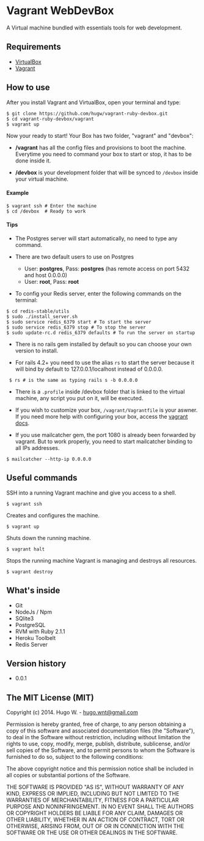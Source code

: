 # Vagrant WebDevBox

A Virtual machine bundled with essentials tools for web development.

## Requirements

- [VirtualBox](https://www.virtualbox.org/wiki/Downloads)
- [Vagrant](https://www.vagrantup.com/downloads.html)

## How to use

After you install Vagrant and VirtualBox, open your terminal and type:

```
$ git clone https://github.com/hugw/vagrant-ruby-devbox.git
$ cd vagrant-ruby-devbox/vagrant
$ vagrant up
```

Now your ready to start! Your Box has two folder, "vagrant" and "devbox":

* **/vagrant** has all the config files and provisions to boot the machine. Everytime you need to command your box to start or stop, it has to be done inside it.

* **/devbox** is your development folder that will be synced to `/devbox` inside your virtual machine.

#### Example

```
$ vagrant ssh # Enter the machine
$ cd /devbox  # Ready to work
```

#### Tips

* The Postgres server will start automatically, no need to type any command.

* There are two default users to use on Postgres
  * User: **postgres**, Pass: **postgres** (has remote access on port 5432 and host 0.0.0.0)
  * User: **root**, Pass: **root**

* To config your Redis server, enter the following commands on the terminal:

```
$ cd redis-stable/utils
$ sudo ./install_server.sh
$ sudo service redis_6379 start # To start the server
$ sudo service redis_6379 stop # To stop the server
$ sudo update-rc.d redis_6379 defaults # To run the server on startup
```

* There is no rails gem installed by default so you can choose your own version to install.


* For rails 4.2+ you need to use the alias `rs` to start the server because it will bind by default to 127.0.0.1/localhost instead of 0.0.0.0.

```
 $ rs # is the same as typing rails s -b 0.0.0.0
```

* There is a `.profile` inside /devbox folder that is linked to the virtual machine, any script you put on it, will be executed.

* If you wish to customize your box, `/vagrant/Vagrantfile` is your aswner. If you need more help with configuring your box, access the [vagrant docs](https://docs.vagrantup.com/).

* If you use mailcatcher gem, the port 1080 is already been forwarded by vagrant. But to work properly, you need to start mailcatcher binding to all IPs addresses.

```
$ mailcatcher --http-ip 0.0.0.0
```

## Useful commands

SSH into a running Vagrant machine and give you access to a shell.

```
$ vagrant ssh
```

Creates and configures the machine.

```
$ vagrant up
```

Shuts down the running machine.

```
$ vagrant halt
```

Stops the running machine Vagrant is managing and destroys all resources.

```
$ vagrant destroy
```

## What's inside

* Git
* NodeJs / Npm
* SQlite3
* PostgreSQL
* RVM with Ruby 2.1.1
* Heroku Toolbelt
* Redis Server

## Version history

- 0.0.1

## The MIT License (MIT)

Copyright (c) 2014. Hugo W. - hugo.wnt@gmail.com

Permission is hereby granted, free of charge, to any person obtaining a copy
of this software and associated documentation files (the "Software"), to deal
in the Software without restriction, including without limitation the rights
to use, copy, modify, merge, publish, distribute, sublicense, and/or sell
copies of the Software, and to permit persons to whom the Software is
furnished to do so, subject to the following conditions:

The above copyright notice and this permission notice shall be included in
all copies or substantial portions of the Software.

THE SOFTWARE IS PROVIDED "AS IS", WITHOUT WARRANTY OF ANY KIND, EXPRESS OR
IMPLIED, INCLUDING BUT NOT LIMITED TO THE WARRANTIES OF MERCHANTABILITY,
FITNESS FOR A PARTICULAR PURPOSE AND NONINFRINGEMENT. IN NO EVENT SHALL THE
AUTHORS OR COPYRIGHT HOLDERS BE LIABLE FOR ANY CLAIM, DAMAGES OR OTHER
LIABILITY, WHETHER IN AN ACTION OF CONTRACT, TORT OR OTHERWISE, ARISING FROM,
OUT OF OR IN CONNECTION WITH THE SOFTWARE OR THE USE OR OTHER DEALINGS IN
THE SOFTWARE.
